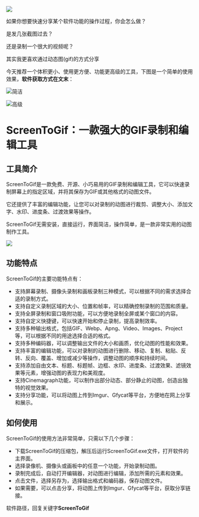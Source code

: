 <img src="/assets/image/240115-screentogif-3.png" style="max-width: 70%; height: auto;">
<small></small>

如果你想要快速分享某个软件功能的操作过程，你会怎么做？

是发几张截图过去？

还是录制一个很大的视频呢？

其实我更喜欢通过动态图(gif)的方式分享

今天推荐一个体积更小、使用更方便、功能更高级的工具，下图是一个简单的使用效果，**软件获取方式在文末**：

![简洁](/assets/image/240115-screentogif-1.gif)

![高级](/assets/image/240115-screentogif-2.gif)



# ScreenToGif：一款强大的GIF录制和编辑工具

## 工具简介

ScreenToGif是一款免费、开源、小巧易用的GIF录制和编辑工具，它可以快速录制屏幕上的指定区域，并将其保存为GIF或其他格式的动图文件。

它还提供了丰富的编辑功能，让您可以对录制的动图进行裁剪、调整大小、添加文字、水印、进度条、过渡效果等操作。

ScreenToGif无需安装，直接运行，界面简洁，操作简单，是一款非常实用的动图制作工具。


![](/assets/image/240115-screentogif-3.png)


## 功能特点

ScreenToGif的主要功能特点有：

- 支持屏幕录制、摄像头录制和画板录制三种模式，可以根据不同的需求选择合适的录制方式。
- 支持自定义录制区域的大小、位置和帧率，可以精确控制录制的范围和质量。
- 支持全屏录制和窗口吸附功能，可以方便地录制全屏或某个窗口的内容。
- 支持自定义快捷键，可以快速开始和停止录制，提高录制效率。
- 支持多种输出格式，包括GIF、Webp、Apng、Video、Images、Project等，可以根据不同的用途选择合适的格式。
- 支持多种编码器，可以调整输出文件的大小和画质，优化动图的性能和效果。
- 支持丰富的编辑功能，可以对录制的动图进行删除、移动、复制、粘贴、反转、反向、覆盖、增加或减少等操作，调整动图的顺序和持续时间。
- 支持添加自由文本、标题、标题帧、边框、水印、进度条、过渡效果、滤镜效果等元素，增强动图的表现力和美观度。
- 支持Cinemagraph功能，可以制作出部分动态、部分静止的动图，创造出独特的视觉效果。
- 支持分享功能，可以将动图上传到Imgur、Gfycat等平台，方便地在网上分享和展示。

## 如何使用

ScreenToGif的使用方法非常简单，只需以下几个步骤：

- 下载ScreenToGif的压缩包，解压后运行ScreenToGif.exe文件，打开软件的主界面。
- 选择录像机、摄像头或画板中的任意一个功能，开始录制动图。
- 录制完成后，自动打开编辑器，对动图进行编辑，添加所需的元素和效果。
- 点击文件，选择另存为，选择输出格式和编码器，保存动图文件。
- 如果需要，可以点击分享，将动图上传到Imgur、Gfycat等平台，获取分享链接。

软件路径，回复关键字**ScreenToGif**
